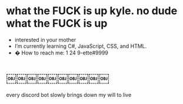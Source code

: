 # what the FUCK is up kyle. no dude what the FUCK is up
- interested in your mother
- I’m currently learning C#, JavaScript, CSS, and HTML.
- � How to reach me: 1 24 9-ette#9999
# ￼￼￼￼￼￼￼￼￼￼

every discord bot slowly brings down my will to live
